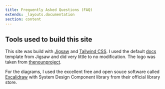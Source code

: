 ```yaml
---
title: Frequently Asked Questions (FAQ)
extends: _layouts.documentation
section: content
---
```


## Tools used to build this site

This site was build with [Jigsaw](https://jigsaw.tighten.co/) and [Tailwind CSS](https://tailwindcss.com/). I used the default [docs](https://github.com/tighten/jigsaw-docs-template) template from Jigsaw and did very little to no modification. The logo was taken from [thenounproject](https://thenounproject.com/icon/database-design-3783547/).

For the diagrams, I used the excellent free and open souce software called [Excalidraw](https://excalidraw.com/) with System Design Component library from their official library store.